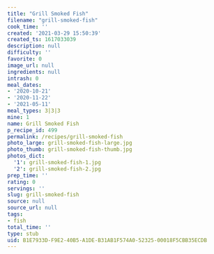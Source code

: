 ```yaml
---
title: "Grill Smoked Fish"
filename: "grill-smoked-fish"
cook_time: ''
created: '2021-03-29 15:50:39'
created_ts: 1617033039
description: null
difficulty: ''
favorite: 0
image_url: null
ingredients: null
intrash: 0
meal_dates:
- '2020-10-21'
- '2020-11-22'
- '2021-05-11'
meal_types: 3|3|3
mine: 1
name: Grill Smoked Fish
p_recipe_id: 499
permalink: /recipes/grill-smoked-fish
photo_large: grill-smoked-fish-large.jpg
photo_thumb: grill-smoked-fish-thumb.jpg
photos_dict:
  '1': grill-smoked-fish-1.jpg
  '2': grill-smoked-fish-2.jpg
prep_time: ''
rating: 0
servings: ''
slug: grill-smoked-fish
source: null
source_url: null
tags:
- fish
total_time: ''
type: stub
uid: B1E7933D-F9E2-40B5-A1DE-B31AB1F574A0-52325-00018F5CBB35ECDB
---
```

<div class="large-8 medium-7 columns" id="writeup">	</div><!-- #writeup -->
</div><!-- #row-one -->
<div class="row" id="row-two">	<div class="medium-4 small-5 columns" id="ingredients">	</div>	<div class="medium-6 small-7 columns" id="directions">	</div>